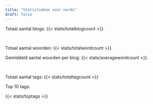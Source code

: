 ```yaml
---
title: "Statistieken voor nerds"
draft: false
---
```


Totaal aantal blogs: {{< stats/totalblogcount >}}.


<br>


Totaal aantal woorden: {{< stats/totalwordcount >}}.


Gemiddeld aantal woorden per blog: {{< stats/averagewordcount >}}.


<br>


Totaal aantal tags: {{< stats/totaltagcount >}}


Top 10 tags: 

{{< stats/toptags >}}
